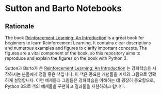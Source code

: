 # Sutton and Barto Notebooks

## Rationale

The book [Reinforcement Learning: An Introduction](http://incompleteideas.net/book/the-book-2nd.html) is a great book for beginners to learn Reinforcement Learning. It contains clear descriptions and numerous examples and figures to clarify important concepts. The figures are a vital component of the book, so this repository aims to reproduce and explain the figures on the book with Python 3.

Sutton과 Barto가 쓴 [Reinforcement Learning: An Introduction](http://incompleteideas.net/book/the-book-2nd.html) 는 강화학습을 시작하시는 분들에게 정말 좋은 책입니다. 이 책은 중요한 개념들을 예제와 그림으로 명확하게 설명합니다. 이런 예제들과 그림들은 강화학습을 이해하는 데 굉장히 중요함으로, Python 3으로 책의 예제들을 구현하고 결과들을 재현하려고 합니다.
